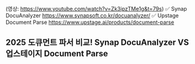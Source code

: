 (영상: https://www.youtube.com/watch?v=Zk3ipzTMe1g&t=79s)
✅ Synap DocuAnalyzer
https://www.synapsoft.co.kr/docuanalyzer/
✅ Upstage Document Parse
https://www.upstage.ai/products/document-parse

## 2025 도큐먼트 파서 비교! Synap DocuAnalyzer VS 업스테이지 Document Parse
